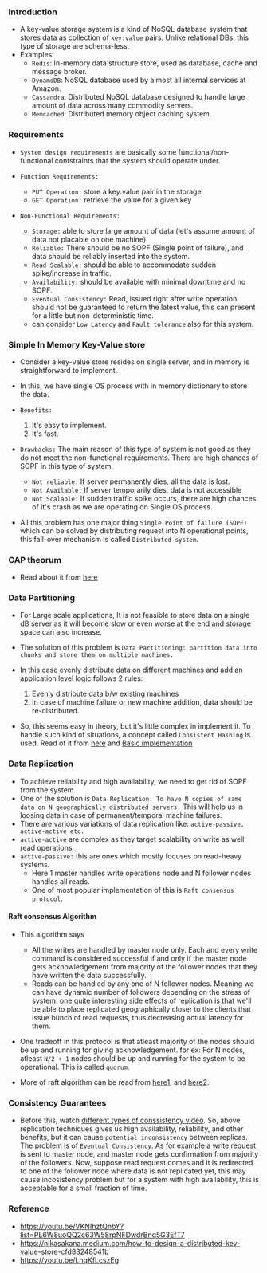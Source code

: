 ### Introduction
- A key-value storage system is a kind of NoSQL database system that stores data as collection of `key:value` pairs. Unlike relational DBs, this type of storage are schema-less.
- Examples:
    - `Redis`: In-memory data structure store, used as database, cache and message broker.
    - `DynamoDB`: NoSQL database used by almost all internal services at Amazon.
    - `Cassandra`: Distributed NoSQL database designed to handle large amount of data across many commodity servers.
    - `Memcached`: Distributed memory object caching system.

### Requirements
- `System design requirements` are basically some functional/non-functional contstraints that the system should operate under.
- `Function Requirements:`
    - `PUT Operation:` store a key:value pair in the storage
    - `GET Operation:` retrieve the value for a given key

- `Non-Functional Requirements:`
    - `Storage:` able to store large amount of data (let's assume amount of data not placable on one machine)
    - `Reliable:` There should be no SOPF (Single point of failure), and data should be reliably inserted into the system.
    - `Read Scalable:` should be able to accommodate sudden spike/increase in traffic.
    - `Availability:` should be available with minimal downtime and no SOPF.
    - `Eventual Consistency:` Read, issued right after write operation should not be guaranteed to return the latest value, this can present for a little but non-deterministic time.
    - can consider `Low Latency` and `Fault tolerance` also for this system.

### Simple In Memory Key-Value store
- Consider a key-value store resides on single server, and in memory is straightforward to implement. 
- In this, we have single OS process with in memory dictionary to store the data.
- `Benefits:`
    1. It's easy to implement.
    2. It's fast.
- `Drawbacks:` The main reason of this type of system is not good as they do not meet the non-functional requirements. There are high chances of SOPF in this type of system.
    - `Not reliable:` If server permanently dies, all the data is lost.
    - `Not Available:` If server temporarily dies, data is not accessible
    - `Not Scalable:` If sudden traffic spike occurs, there are high chances of it's crash as we are operating on Single OS process.

- All this problem has one major thing `Single Point of failure (SOPF)` which can be solved by distributing request into N operational points, this fail-over mechanism is called `Distributed system`.

### CAP theorum
- Read about it from [here](../../BasicConcepts/CAP_Theorum.md)

### Data Partitioning
- For Large scale applications, It is not feasible to store data on a single dB server as it will become slow or even worse at the end and storage space can also increase.
- The solution of this problem is `Data Partitioning: partition data into chunks and store them on multiple machines.`
- In this case evenly distribute data on different machines and add an application level logic follows 2 rules:
    1. Evenly distribute data b/w existing machines
    2. In case of machine failure or new machine addition, data should be re-distributed.

- So, this seems easy in theory, but it's little complex in implement it. To handle such kind of situations, a concept called `Consistent Hashing` is used. Read of it from [here](../../BasicConcepts/Consistent_Hashing.md) and [Basic implementation](../ConsistentHashing)

### Data Replication
- To achieve reliability and high availability, we need to get rid of SOPF from the system.
- One of the solution is `Data Replication: To have N copies of same data on N geographically distributed servers.` This will help us in loosing data in case of permanent/temporal machine failures.
- There are various variations of data replication like: `active-passive, active-active etc.`
- `active-active` are complex as they target scalability on write as well read operations.
- `active-passive:` this are ones which mostly focuses on read-heavy systems.
    - Here 1 master handles write operations node and N follower nodes handles all reads.
    - One of most popular implementation of this is `Raft consensus protocol`.

#### Raft consensus Algorithm
- This algorithm says
    - All the writes are handled by master node only. Each and every write command is considered successful if and only if the master node gets acknowledgement from majority of the follower nodes that they have written the data successfully.
    - Reads can be handled by any one of N follower nodes. Meaning we can have dynamic number of followers depending on the stress of system. one quite interesting side effects of replication is that we'll be able to place replicated geographically closer to the clients that issue bunch of read requests, thus decreasing actual latency for them.

- One tradeoff in this protocol is that atleast majority of the nodes should be up and running for giving acknowledgement. for ex: For N nodes, atleast `N/2 + 1` nodes should be up and running for the system to be operational. This is called `quorum`.
- More of raft algorithm can be read from [here1](https://raft.github.io/), and [here2](https://youtu.be/aE2UPg3Ckck).


### Consistency Guarantees
- Before this, watch [different types of conssistency video](https://youtu.be/Fm8iUFM2iWU). So, above replication techniques gives us high availability, reliability, and other benefits, but it can cause `potential inconsistency` between replicas.
The problem is of `Eventual Consistency`. 
As for example a write request is sent to master node, and master node gets confirmation from majority of the followers. 
Now, suppose read request comes and it is redirected to one of the follower node where data is not replicated yet, this may cause incosistency problem but for a system with high availability, this is acceptable for a small fraction of time.

### Reference
- https://youtu.be/VKNIhztQnbY?list=PL6W8uoQQ2c63W58rpNFDwdrBnq5G3EfT7
- https://nikasakana.medium.com/how-to-design-a-distributed-key-value-store-cfd83248541b
- https://youtu.be/LnqKfLcszEg

